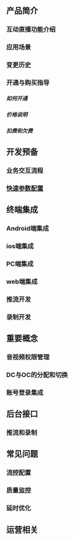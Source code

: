 ## 产品简介
### 互动直播功能介绍
### 应用场景
### 变更历史
### 开通与购买指导
##### 如何开通
##### 价格说明
##### 扣费和欠费

## 开发预备
### 业务交互流程
### [快速参数配置](https://github.com/zhaoyang21cn/suixinbo_doc/blob/master/doc2/fastConfig.md)

## 终端集成
### Android端集成
### ios端集成
### PC端集成
### web端集成
### 推流开发
### 录制开发
## 重要概念
### 音视频权限管理
### DC与OC的分配和切换
### 账号登录集成
## 后台接口
### 推流和录制
## 常见问题
### 流控配置
### 质量监控
### 延时优化
## 运营相关
